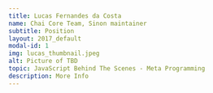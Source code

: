 ```yaml
---
title: Lucas Fernandes da Costa 
name: Chai Core Team, Sinon maintainer 
subtitle: Position
layout: 2017_default
modal-id: 1
img: lucas_thumbnail.jpeg
alt: Picture of TBD
topic: JavaScript Behind The Scenes - Meta Programming
description: More Info
---
```

